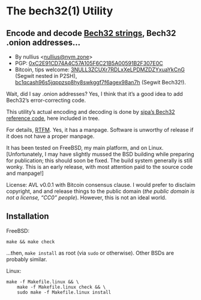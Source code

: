# The bech32(1) Utility

## Encode and decode [Bech32 strings](https://github.com/bitcoin/bips/blob/master/bip-0173.mediawiki), Bech32 .onion addresses...

- By nullius <[nullius@nym.zone](mailto:nullius@nym.zone)>
- PGP: [0xC2E91CD74A4C57A105F6C21B5A00591B2F307E0C](https://sks-keyservers.net/pks/lookup?op=get&search=0xC2E91CD74A4C57A105F6C21B5A00591B2F307E0C)
- Bitcoin, tips welcome: [3NULL3ZCUXr7RDLxXeLPDMZDZYxuaYkCnG](bitcoin:3NULL3ZCUXr7RDLxXeLPDMZDZYxuaYkCnG) (Segwit nested in P2SH), [bc1qcash96s5jqppzsp8hy8swkggf7f6agex98an7h](bitcoin:bc1qcash96s5jqppzsp8hy8swkggf7f6agex98an7h) (Segwit Bech32!).

Wait, did I say .onion addresses?  Yes, I think that it’s a good idea to add Bech32’s error-correcting code.

This utility’s actual encoding and decoding is done by [sipa’s Bech32 reference code](https://github.com/sipa/bech32/tree/master/ref/c), here included in tree.

For details, [RTFM](./bech32.1.md).  Yes, it has a manpage.  Software is unworthy of release if it does not have a proper manpage.

It has been tested on FreeBSD, my main platform, and on Linux.  [Unfortunately, I may have slightly mussed the BSD building while preparing for publication; this should soon be fixed.  The build system generally is still wonky.  This is an early release, with most attention paid to the source code and manpage!]

License: AVL v0.0.1 with Bitcoin consensus clause.  I would prefer to disclaim copyright, and and release things to the public domain (*the public domain is not a license, “CC0” people*).  However, this is not an ideal world.

## Installation

FreeBSD:

```
make && make check
```

...then, `make install` as root (via `sudo` or otherwise).  Other BSDs are probably similar.

Linux:

```
make -f Makefile.linux && \
	make -f Makefile.linux check && \
	sudo make -f Makefile.linux install
```
